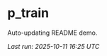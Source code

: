 # p_train

Auto-updating README demo.

<!--START_SECTION:status-->
_Last run: 2025-10-11 16:25 UTC_
<!--END_SECTION:status-->




















































































































































































































































































































































































































































































































































































































































































































































































































































































































































































































































































































































